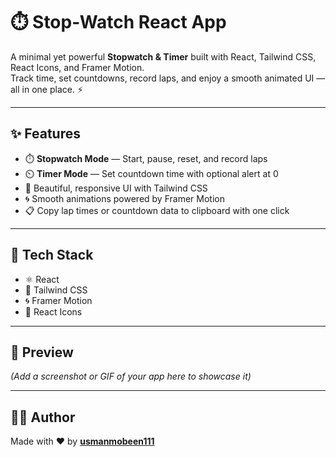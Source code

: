 # ⏱️ Stop-Watch React App

A minimal yet powerful **Stopwatch & Timer** built with React, Tailwind CSS, React Icons, and Framer Motion.  
Track time, set countdowns, record laps, and enjoy a smooth animated UI — all in one place. ⚡  

---

## ✨ Features
- ⏱️ **Stopwatch Mode** — Start, pause, reset, and record laps  
- ⏲️ **Timer Mode** — Set countdown time with optional alert at 0  
- 🎨 Beautiful, responsive UI with Tailwind CSS  
- 🌀 Smooth animations powered by Framer Motion  
- 📋 Copy lap times or countdown data to clipboard with one click  

---

## 🚀 Tech Stack
- ⚛️ React  
- 🎨 Tailwind CSS  
- 🌀 Framer Motion  
- 🔗 React Icons  

---

## 📸 Preview
*(Add a screenshot or GIF of your app here to showcase it)*  

---

## 👨‍💻 Author
Made with ❤️ by [**usmanmobeen111**](https://github.com/usmanmobeen111)
